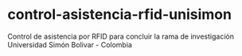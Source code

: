 # control-asistencia-rfid-unisimon

Control de asistencia por RFID para concluir la rama de investigación Universidad Simón Bolivar - Colombia
